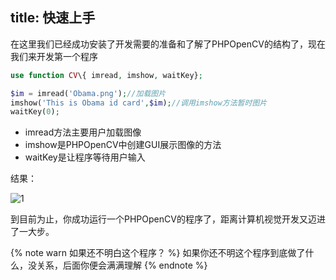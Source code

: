title: 快速上手
---

在这里我们已经成功安装了开发需要的准备和了解了PHPOpenCV的结构了，现在我们来开发第一个程序


```php
use function CV\{ imread, imshow, waitKey};

$im = imread('Obama.png');//加载图片
imshow('This is Obama id card',$im);//调用imshow方法暂时图片
waitKey(0);

```

- imread方法主要用户加载图像
- imshow是PHPOpenCV中创建GUI展示图像的方法
- waitKey是让程序等待用户输入

结果：

![1](/images/docs/quick-start/1.png)

到目前为止，你成功运行一个PHPOpenCV的程序了，距离计算机视觉开发又迈进了一大步。

{% note warn 如果还不明白这个程序？ %}
如果你还不明这个程序到底做了什么，没关系，后面你便会满满理解
{% endnote %}

